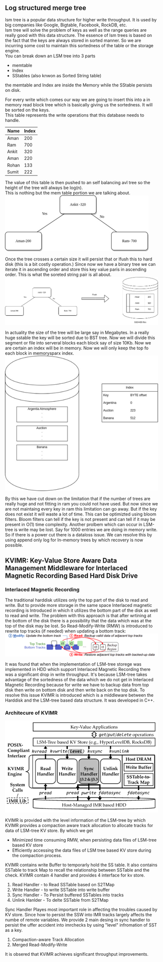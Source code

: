 ## Log structured merge tree
lsm tree is a popular data structure for higher write throughput. It is used by big companies like Google, Bigtable, Facebook, RockDB, etc.<br />
lsm tree will solve the problem of keys as well as the range queries are really good with this data structure. The essence of lsm trees is based on the fact that the keys are always stored in sorted manner. So we are incurring some cost to maintain this sortedness of the table or the storage engine.<br />
You can break down an LSM tree into 3 parts
* memtable
* Index
* SStables (also knwon as Sorted String table)

the memtable and Index are inside the Memory while the SStable persists on disk.

For every write which comes our way we are going to insert this into a in memory read block tree which is basically giving us the sortedness. It will be sorted on the keys.<br/>
This table represents the write operations that this database needs to handle.

|Name   |Index|
|-------|-----|
| Aman  | 200 |
| Ram   | 700 |
| Ankit | 320 |
| Aman  | 220 |
| Rohan | 133 |
| Sumit | 222 | 

The value of this table is then pushed to an self balancing avl tree so the height of the tree will always be log(n). <br/>
This is nothing but the mem table portion we are talking about.
![alt text](avltree.jpg "Title")

Once the tree crosses a certain size it will persist that or lfush this to hard disk (this is a bit costly operation.)
Since now we have a binary tree we can iterate it in ascending order and store this key value paris in ascending order. This is what the soreted string pair is all about.
![alt text](figure2.jpg "Title")

In actuality the size of the tree will be large say in Megabytes. In a really huge sstable the key will be sorted due to BST tree. Now we will divide this segment or file into serveral blocks each block say of size 10Kb. Now we are certain an index will be in memory. Now we will only keep the top fo each block in memorysparx index. 
![alt text](figure3.jpg "Title")

By this we have cut down on the limitation that if the number of trees are really huge and not fitting in ram you could not have used. But now since we are not maintaing every key in ram this limitation can go away. But if the key does not exist it will waste a lot of time. This can be optimizted using bloom filters. Bloom filters can tell if the key is not present and can tell if it may be present in O(1) time complexity. Another prolbem which can occur in LSM-tree is write may be lost. Say for 1000 entries we are doing in memory write. So if there is a power cut there is a dataloss issue. We can resolve this by using append only log for In-memory trees by which recovery is now possible.

## KVIMR: Key-Value Store Aware Data Management Middleware for Interlaced Magnetic Recording Based Hard Disk Drive 

### Interlaced Magnetic Recording
The traditional harddisk utilizes only the top part of the disk to read and write. But to provide more storage in the same space Interlaced magnetic recording is Introduced in which it utilizes the bottom part of the disk as well to read and write. The problem with this approach is that after wrtining at the bottom of the disk there is a possibility that the data which was at the top of the disk may be lost. So Read-Modify-Write (RMW) is introduced to rewrite top tracks (if needed) when updating a bottom track: 
![alt text](figure4.png "Title")

It was found that when the implementation of LSM-tree storege was implemented in HDD which support Interlaced Magnetic Recording there was a significant drop in write throughput. It's because LSM-tree takes advantage of the sortedness of the data which we do not get in Interlaced Magnetic Recording because for write we have to backup data from top disk then write on bottom disk and then write back on the top disk. To resolve this issue KVIMR is introduced which is a middleware between the Harddisk and the LSM-tree based data structure. It was developed in C++. <br/>
### Architecure of KVIMR
![alt text](figure6.png "Title")

KVIMR is provided with the level information of the LSM-tree by which KVIMR provides a compaction aware track allocation to allocate tracks for data of LSM-tree KV store. By which we get
- Minimized time consuming RMW, when persisting data files of LSM-tree based KV store
- Efficiently accessing the data files of LSM tree based KV store during the compaction process.

KVIMR contains write Buffer to temporarly hold the SS table. It also contains SSTable to track Map to recall the relationship between SSTable and the check. KVIMR contain 4 handler and provides 4 interface for kv store.
1. Read Handler - to Read SSTable based on S2TMap
2. Write Handler - to write SSTable into write buffer
3. Sync Handler - To Persist buffered SSTables into tracks
4. Unlink Hanlder - To delte SSTable from S2TMap

Sync Handler Playes most important role in affecting the troubles caused by KV store. Since how to persist the SSW into IMR tracks largely affects the numbe of remote variables. We provide 2 main desing in sync handler to persist the uffer accident into imrchecks by using "level" infromation of SST as a key.
1. Compaction-aware Track Allocation
2. Merged Read-Modify-Write

It is obsered that KVIMR achieves significant throughput improvements.





